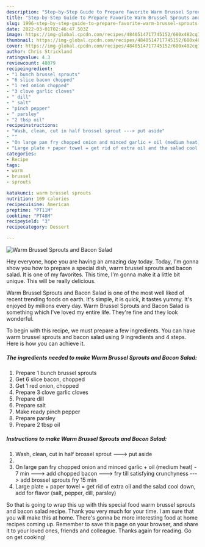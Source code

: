 ```yaml
---
description: "Step-by-Step Guide to Prepare Favorite Warm Brussel Sprouts and Bacon Salad"
title: "Step-by-Step Guide to Prepare Favorite Warm Brussel Sprouts and Bacon Salad"
slug: 1996-step-by-step-guide-to-prepare-favorite-warm-brussel-sprouts-and-bacon-salad
date: 2022-03-01T02:46:47.503Z
image: https://img-global.cpcdn.com/recipes/4840514717745152/680x482cq70/warm-brussel-sprouts-and-bacon-salad-recipe-main-photo.jpg
thumbnail: https://img-global.cpcdn.com/recipes/4840514717745152/680x482cq70/warm-brussel-sprouts-and-bacon-salad-recipe-main-photo.jpg
cover: https://img-global.cpcdn.com/recipes/4840514717745152/680x482cq70/warm-brussel-sprouts-and-bacon-salad-recipe-main-photo.jpg
author: Chris Strickland
ratingvalue: 4.3
reviewcount: 48079
recipeingredient:
- "1 bunch brussel sprouts"
- "6 slice bacon chopped"
- "1 red onion chopped"
- "3 clove garlic cloves"
- " dill"
- " salt"
- "pinch pepper"
- " parsley"
- "2 tbsp oil"
recipeinstructions:
- "Wash, clean, cut in half brossel sprout ---> put aside"
- ""
- "On large pan fry chopped onion and minced garlic + oil (medium heat) - 7 min ---> add chopped bacon ---> fry till satisfying crunchyness ---> add brossel sprouts fry 15 min"
- "Large plate + paper towel = get rid of extra oil and the salad cool down, add for flavor (salt, pepper, dill, parsley)"
categories:
- Recipe
tags:
- warm
- brussel
- sprouts

katakunci: warm brussel sprouts 
nutrition: 169 calories
recipecuisine: American
preptime: "PT11M"
cooktime: "PT48M"
recipeyield: "3"
recipecategory: Dessert

---
```



![Warm Brussel Sprouts and Bacon Salad](https://img-global.cpcdn.com/recipes/4840514717745152/680x482cq70/warm-brussel-sprouts-and-bacon-salad-recipe-main-photo.jpg)

Hey everyone, hope you are having an amazing day today. Today, I'm gonna show you how to prepare a special dish, warm brussel sprouts and bacon salad. It is one of my favorites. This time, I'm gonna make it a little bit unique. This will be really delicious.

Warm Brussel Sprouts and Bacon Salad is one of the most well liked of recent trending foods on earth. It's simple, it is quick, it tastes yummy. It's enjoyed by millions every day. Warm Brussel Sprouts and Bacon Salad is something which I've loved my entire life. They're fine and they look wonderful.




To begin with this recipe, we must prepare a few ingredients. You can have warm brussel sprouts and bacon salad using 9 ingredients and 4 steps. Here is how you can achieve it.

<!--inarticleads1-->

##### The ingredients needed to make Warm Brussel Sprouts and Bacon Salad:

1. Prepare 1 bunch brussel sprouts
1. Get 6 slice bacon, chopped
1. Get 1 red onion, chopped
1. Prepare 3 clove garlic cloves
1. Prepare  dill
1. Prepare  salt
1. Make ready pinch pepper
1. Prepare  parsley
1. Prepare 2 tbsp oil




<!--inarticleads2-->

##### Instructions to make Warm Brussel Sprouts and Bacon Salad:

1. Wash, clean, cut in half brossel sprout ---> put aside
1. 
1. On large pan fry chopped onion and minced garlic + oil (medium heat) - 7 min ---> add chopped bacon ---> fry till satisfying crunchyness ---> add brossel sprouts fry 15 min
1. Large plate + paper towel = get rid of extra oil and the salad cool down, add for flavor (salt, pepper, dill, parsley)




So that is going to wrap this up with this special food warm brussel sprouts and bacon salad recipe. Thank you very much for your time. I am sure that you will make this at home. There's gonna be more interesting food at home recipes coming up. Remember to save this page on your browser, and share it to your loved ones, friends and colleague. Thanks again for reading. Go on get cooking!
